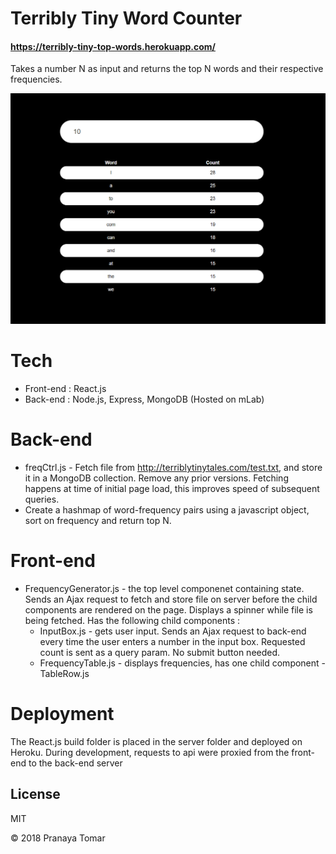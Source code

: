# Terribly Tiny Word Counter
#### https://terribly-tiny-top-words.herokuapp.com/

Takes a number N as input and returns the top N words and their respective frequencies.

![Alt text](ttt1.png?raw=true "Title")

# Tech
  - Front-end : React.js
  - Back-end : Node.js, Express, MongoDB (Hosted on mLab)
   
# Back-end
  - freqCtrl.js - Fetch file from http://terriblytinytales.com/test.txt, and store it in a MongoDB collection. Remove any prior versions. Fetching happens at time of initial page load, this improves speed of subsequent queries.
- Create a hashmap of word-frequency pairs using a javascript object, sort on frequency and return top N.
# Front-end
- FrequencyGenerator.js - the top level componenet containing state. Sends an Ajax request to fetch and store file on server before the child components are rendered on the page. Displays a spinner while file is being fetched. Has the following child components :
   - InputBox.js - gets user input. Sends an Ajax request to back-end every time the user enters a number in the input box. Requested count is sent as a query param. No submit button needed.
  -  FrequencyTable.js - displays frequencies, has one child component - TableRow.js
 
# Deployment 

The React.js build folder is placed in the server folder and deployed on Heroku.
During development, requests to api were proxied from the front-end to the back-end server
 
 License
----

MIT

&copy; 2018 Pranaya Tomar
